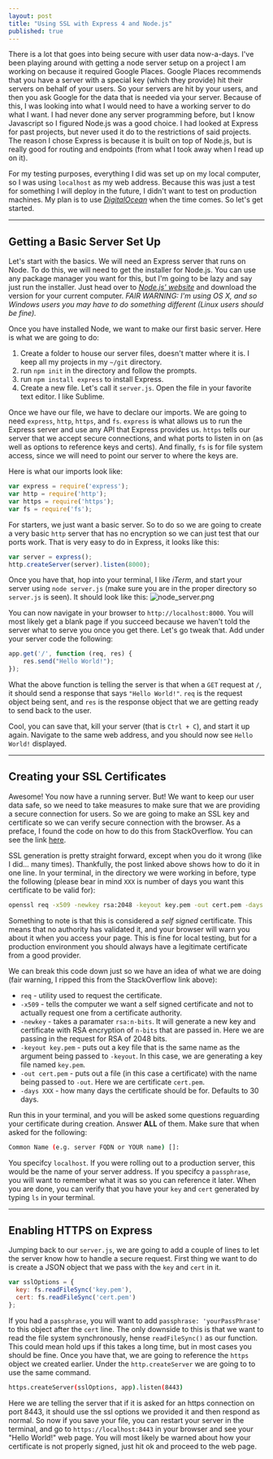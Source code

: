```yaml
---
layout: post
title: "Using SSL with Express 4 and Node.js"
published: true
---
```



There is a lot that goes into being secure with user data now-a-days. I've been playing around with getting a node server setup on a project I am working on because it required Google Places. Google Places recommends that you have a server with a special key (which they provide) hit their servers on behalf of your users. So your servers are hit by your users, and then you ask Google for the data that is needed via your server. Because of this, I was looking into what I would need to have a working server to do what I want. I had never done any server programming before, but I know Javascript so I figured Node.js was a good choice. I had looked at Express for past projects, but never used it do to the restrictions of said projects. The reason I chose Express is because it is built on top of Node.js, but is really good for routing and endpoints (from what I took away when I read up on it). 

For my testing purposes, everything I did was set up on my local computer, so I was using `localhost` as my web address. Because this was just a test for something I will deploy in the future, I didn't want to test on production machines. My plan is to use [*DigitalOcean*](http://digitalocean.com) when the time comes. So let's get started.

-----

## Getting a Basic Server Set Up
Let's start with the basics. We will need an Express server that runs on Node. To do this, we will need to get the installer for Node.js. You can use any package manager you want for this, but I'm going to be lazy and say just run the installer. Just head over to [*Node.js' website*](www.nodejs.org) and download the version for your current computer. *FAIR WARNING: I'm using OS X, and so Windows users you may have to do something different (Linux users should be fine).*

Once you have installed Node, we want to make our first basic server. Here is what we are going to do:

1. Create a folder to house our server files, doesn't matter where it is. I keep all my projects in my `~/git` directory.
2. run  `npm init` in the directory and follow the prompts.
3. run `npm install express` to install Express.
4. Create a new file. Let's call it `server.js`. Open the file in your favorite text editor. I like Sublime.

Once we have our file, we have to declare our imports. We are going to need `express`, `http`, `https`, and `fs`. `express` is what allows us to run the Express server and use any API that Express provides us. `https` tells our server that we accept secure connections, and what ports to listen in on (as well as options to reference keys and certs). And finally, `fs` is for file system access, since we will need to point our server to where the keys are.

Here is what our imports look like:

```javascript
var express = require('express');
var http = require('http');
var https = require('https');
var fs = require('fs');
```

For starters, we just want a basic server. So to do so we are going to create a very basic `http` server that has no encryption so we can just test that our ports work. That is very easy to do in Express, it looks like this:

```javascript
var server = express();
http.createServer(server).listen(8000);
```

Once you have that, hop into your terminal, I like *iTerm*, and start your server using `node server.js` (make sure you are in the proper directory so `server.js` is seen).
It should look like this:
![node_server.png]({{site.baseurl}}/images/node_server.png)

You can now navigate in your browser to `http://localhost:8000`. You will most likely get a blank page if you succeed because we haven't told the server what to serve you once you get there. Let's go tweak that. Add under your server code the following:

```javascript
app.get('/', function (req, res) {
    res.send("Hello World!");
});
```

What the above function is telling the server is that when a `GET` request at `/`, it should send a response that says `"Hello World!"`. `req` is the request object being sent, and `res` is the response object that we are getting ready to send back to the user.

Cool, you can save that, kill your server (that is `Ctrl + C`), and start it up again. Navigate to the same web address, and you should now see `Hello World!` displayed.

-----

## Creating your SSL Certificates
Awesome! You now have a running server. But! We want to keep our user data safe, so we need to take measures to make sure that we are providing a secure connection for users. So we are going to make an SSL key and certificate so we can verify secure connection with the browser. As a preface, I found the code on how to do this from StackOverflow. You can see the link [here](http://stackoverflow.com/a/10176685/1143756).

SSL generation is pretty straight forward, except when you do it wrong (like I did... many times). Thankfully, the post linked above shows how to do it in one line. In your terminal, in the directory we were working in before, type the following (please bear in mind `XXX` is number of days you want this certificate to be valid for):

```bash
openssl req -x509 -newkey rsa:2048 -keyout key.pem -out cert.pem -days XXX
```

Something to note is that this is considered a *self signed* certificate. This means that no authority has validated it, and your browser will warn you about it when you access your page. This is fine for local testing, but for a production environment you should always have a legitimate certificate from a good provider. 

We can break this code down just so we have an idea of what we are doing (fair warning, I ripped this from the StackOverflow link above):
* `req` - utility used to request the certificate.
* `-x509` - tells the computer we want a self signed certificate and not to actually request one from a certificate authority.
* `-newkey` - takes a paramater `rsa:n-bits`. It will generate a new key and certificate with RSA encryption of `n-bits` that are passed in. Here we are passing in the request for RSA of 2048 bits.
* `-keyout key.pem` - puts out a key file that is the same name as the argument being passed to `-keyout`. In this case, we are generating a key file named `key.pem`.
* `-out cert.pem` - puts out a file (in this case a certificate) with the name being passed to `-out`. Here we are certificate `cert.pem`.
* `-days XXX` - how many days the certificate should be for. Defaults to 30 days.

Run this in your terminal, and you will be asked some questions reguarding your certificate during creation. Answer **ALL** of them. Make sure that when asked for the following:

```bash
Common Name (e.g. server FQDN or YOUR name) []:
```

You specifcy `localhost`. If you were rolling out to a production server, this would be the name of your server address. If you specifcy a `passphrase`, you will want to remember what it was so you can reference it later. When you are done, you can verify that you have your `key` and `cert` generated by typing `ls` in your terminal.

-----

## Enabling HTTPS on Express
Jumping back to our `server.js`, we are going to add a couple of lines to let the server know how to handle a secure request. First thing we want to do is create a JSON object that we pass with the `key` and `cert` in it.

```javascript
var sslOptions = {
  key: fs.readFileSync('key.pem'),
  cert: fs.readFileSync('cert.pem')
};
```

If you had a `passphrase`, you will want to add `passphrase: 'yourPassPhrase'` to this object after the `cert` line. The only downside to this is that we want to read the file system synchronously, hense `readFileSync()` as our function. This could mean hold ups if this takes a long time, but in most cases you should be fine. Once you have that, we are going to reference the `https` object we created earlier. Under the `http.createServer` we are going to to use the same command.

```bash
https.createServer(sslOptions, app).listen(8443)
```

Here we are telling the server that if it is asked for an https connection on port 8443, it should use the ssl options we provided it and then respond as normal. So now if you save your file, you can restart your server in the terminal, and go to `https://localhost:8443` in your browser and see your "Hello World!" web page. You will most likely be warned about how your certificate is not properly signed, just hit ok and proceed to the web page.